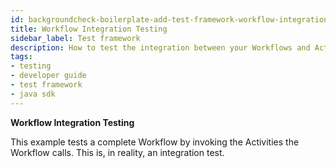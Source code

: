 ```yaml
---
id: backgroundcheck-boilerplate-add-test-framework-workflow-integration
title: Workflow Integration Testing
sidebar_label: Test framework
description: How to test the integration between your Workflows and Activities
tags:
- testing
- developer guide
- test framework
- java sdk
---
```


<!-- DO NOT EDIT THIS FILE DIRECTLY.
THIS FILE IS GENERATED from https://github.com/temporalio/documentation-samples-java/blob/backgroundcheck-boilerplate/backgroundcheck/src/test/java/backgroundcheckboilerplate/BackgroundCheckBoilerplateWorkflowIntegrationTest.java. -->

 **Workflow Integration Testing**

 This example tests a complete Workflow by invoking the Activities the Workflow
 calls. This is, in reality, an integration test.
